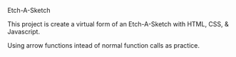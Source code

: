 Etch-A-Sketch

This project is create a virtual form of an Etch-A-Sketch with HTML, CSS, & Javascript.

Using arrow functions intead of normal function calls as practice.